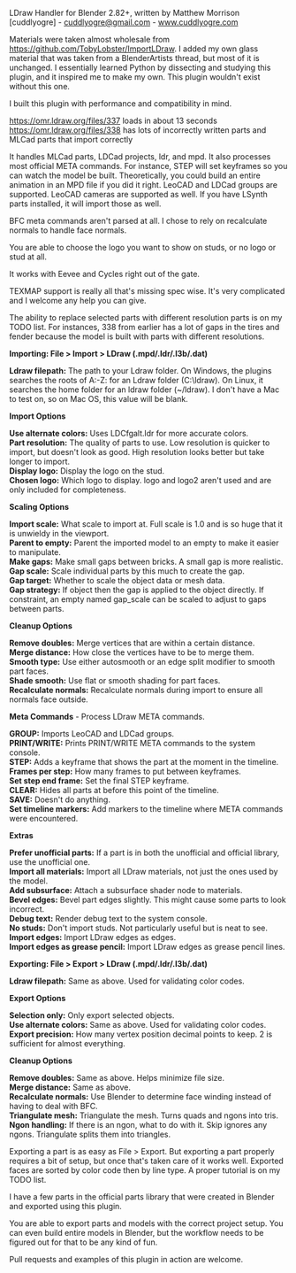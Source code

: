 LDraw Handler for Blender 2.82+, written by Matthew Morrison [cuddlyogre] - cuddlyogre@gmail.com - www.cuddlyogre.com

Materials were taken almost wholesale from https://github.com/TobyLobster/ImportLDraw. I added my own glass material 
that was taken from a BlenderArtists thread, but most of it is unchanged. I essentially learned Python by dissecting 
and studying this plugin, and it inspired me to make my own. This plugin wouldn't exist without this one.

I built this plugin with performance and compatibility in mind.  

https://omr.ldraw.org/files/337 loads in about 13 seconds
https://omr.ldraw.org/files/338 has lots of incorrectly written parts and MLCad parts that import correctly 

It handles MLCad parts, LDCad projects, ldr, and mpd. It also processes most official META commands. For 
instance, STEP will set keyframes so you can watch the model be built. Theoretically, you could build 
an entire animation in an MPD file if you did it right. LeoCAD and LDCad groups are supported. LeoCAD cameras are 
supported as well. If you have LSynth parts installed, it will import those as well.

BFC meta commands aren't parsed at all. I chose to rely on recalculate normals to handle face normals.

You are able to choose the logo you want to show on studs, or no logo or stud at all.

It works with Eevee and Cycles right out of the gate.

TEXMAP support is really all that's missing spec wise. It's very complicated and I welcome any help you can give.

The ability to replace selected parts with different resolution parts is on my TODO list. For instances, 
338 from earlier has a lot of gaps in the tires and fender because the model is built with parts with different 
resolutions. 

__**Importing:** File > Import > LDraw (.mpd/.ldr/.l3b/.dat)__  

**Ldraw filepath:** The path to your Ldraw folder. On Windows, the plugins searches the roots of A:-Z:
for an Ldraw folder (C:\ldraw). On Linux, it searches the home folder for an ldraw folder (~/ldraw).
I don't have a Mac to test on, so on Mac OS, this value will be blank.  

**Import Options**  

**Use alternate colors:** Uses LDCfgalt.ldr for more accurate colors.  
**Part resolution:** The quality of parts to use. Low resolution is quicker to import, but doesn't look
as good. High resolution looks better but take longer to import.  
**Display logo:** Display the logo on the stud.  
**Chosen logo:** Which logo to display. logo and logo2 aren't used and are only included for completeness.  

**Scaling Options**  

**Import scale:** What scale to import at. Full scale is 1.0 and is so huge that it is
unwieldy in the viewport.  
**Parent to empty:** Parent the imported model to an empty to make it easier to manipulate.  
**Make gaps:** Make small gaps between bricks. A small gap is more realistic.  
**Gap scale:** Scale individual parts by this much to create the gap.  
**Gap target:** Whether to scale the object data or mesh data.  
**Gap strategy:** If object then the gap is applied to the object directly.
If constraint, an empty named gap_scale can be scaled to adjust to gaps between parts.  

**Cleanup Options**  

**Remove doubles:** Merge vertices that are within a certain distance.  
**Merge distance:** How close the vertices have to be to merge them.  
**Smooth type:** Use either autosmooth or an edge split modifier to smooth part faces.  
**Shade smooth:**  Use flat or smooth shading for part faces.  
**Recalculate normals:** Recalculate normals during import to ensure all normals face outside.  

**Meta Commands** - Process LDraw META commands.  

**GROUP:** Imports LeoCAD and LDCad groups.  
**PRINT/WRITE:** Prints PRINT/WRITE META commands to the system console.  
**STEP:** Adds a keyframe that shows the part at the moment in the timeline.  
**Frames per step:** How many frames to put between keyframes.  
**Set step end frame:** Set the final STEP keyframe.  
**CLEAR:** Hides all parts at before this point of the timeline.  
**SAVE:** Doesn't do anything.  
**Set timeline markers:** Add markers to the timeline where META commands were encountered.  

**Extras**  

**Prefer unofficial parts:** If a part is in both the unofficial and official library, use the unofficial one.  
**Import all materials:** Import all LDraw materials, not just the ones used by the model.  
**Add subsurface:** Attach a subsurface shader node to materials.  
**Bevel edges:** Bevel part edges slightly. This might cause some parts to look incorrect.  
**Debug text:** Render debug text to the system console.  
**No studs:** Don't import studs. Not particularly useful but is neat to see.  
**Import edges:** Import LDraw edges as edges.  
**Import edges as grease pencil:** Import LDraw edges as grease pencil lines.  

__**Exporting:** File > Export > LDraw (.mpd/.ldr/.l3b/.dat)__  
  
**Ldraw filepath:**  Same as above. Used for validating color codes.  

**Export Options**  

**Selection only:** Only export selected objects.  
**Use alternate colors:** Same as above. Used for validating color codes.  
**Export precision:** How many vertex position decimal points to keep.
2 is sufficient for almost everything.  

**Cleanup Options**  

**Remove doubles:** Same as above. Helps minimize file size.  
**Merge distance:** Same as above.  
**Recalculate normals:** Use Blender to determine face winding instead of having to deal with BFC.  
**Triangulate mesh:** Triangulate the mesh. Turns quads and ngons into tris.  
**Ngon handling:** If there is an ngon, what to do with it. Skip ignores any ngons.
Triangulate splits them into triangles.  

Exporting a part is as easy as File > Export. But exporting a part properly requires a bit of setup, 
but once that's taken care of it works well. Exported faces are sorted by color code then by line type. A proper
tutorial is on my TODO list.

I have a few parts in the official parts library that were created in Blender and exported using this plugin.

You are able to export parts and models with the correct project setup. You can even build 
entire models in Blender, but the workflow needs to be figured out for that to be any kind of fun.

Pull requests and examples of this plugin in action are welcome.
